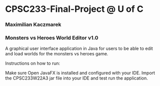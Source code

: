 # CPSC233-Final-Project @ U of C


### Maximilian Kaczmarek 

### Monsters vs Heroes World Editor v1.0


A graphical user interface application in Java for users to be able to edit and load worlds for the monsters vs heroes game. 


Instructions on how to run:

Make sure Open JavaFX is installed and configured with your IDE.
Import the CPSC233W22A3 jar file into your IDE and test run the application. 
